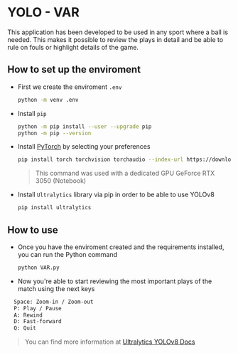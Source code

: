 # YOLO - VAR

This application has been developed to be used in any sport where a ball is needed. This makes it possible to review the plays in detail and be able to rule on fouls or highlight details of the game.

## How to set up the enviroment

- First we create the enviroment `.env`
    ```bash
    python -m venv .env
    ```

- Install `pip`
    ```bash
    python -m pip install --user --upgrade pip
    python -m pip --version
    ```

- Install [PyTorch](https://pytorch.org/get-started/locally/) by selecting your preferences
    ```bash
    pip install torch torchvision torchaudio --index-url https://download.pytorch.org/whl/cu118
    ```
    > This command was used with a dedicated GPU GeForce RTX 3050 (Notebook)

- Install `Ultralytics` library via pip in order to be able to use YOLOv8
    ```bash
    pip install ultralytics
    ```

##  How to use

- Once you have the enviroment created and the requirements installed, you can run the Python command
  ```bash
  python VAR.py
  ```

- Now you're able to start reviewing the most important plays of the match using the next keys
```bash
  Space: Zoom-in / Zoom-out
  P: Play / Pause
  A: Rewind
  D: Fast-forward
  Q: Quit
  ```

> You can find more information at [Ultralytics YOLOv8 Docs](https://docs.ultralytics.com) 